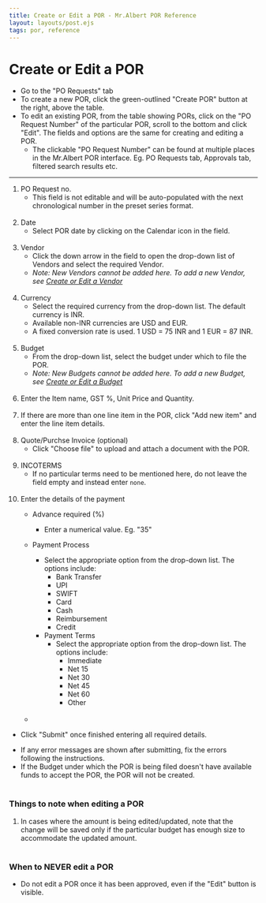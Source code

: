 ```yaml
---
title: Create or Edit a POR - Mr.Albert POR Reference
layout: layouts/post.ejs
tags: por, reference
---
```


# Create or Edit a POR

* Go to the "PO Requests" tab
* To create a new POR, click the green-outlined "Create POR" button at the right, above the table.
* To edit an existing POR, from the table showing PORs, click on the "PO Request Number" of the particular POR, scroll to the bottom and click "Edit". The fields and options are the same for creating and editing a POR.
	* The clickable "PO Request Number" can be found at multiple places in the Mr.Albert POR interface. Eg. PO Requests tab, Approvals tab, filtered search results etc.
---
1. PO Request no.
	- This field is not editable and will be auto-populated with the next chronological number in the preset series format.
<br><br />
2. Date
	- Select POR date by clicking on the Calendar icon in the field.
<br><br />
3. Vendor
	- Click the down arrow in the field to open the drop-down list of Vendors and select the required Vendor.
	- *Note: New Vendors cannot be added here. To add a new Vendor, see [Create or Edit a Vendor](/reference/vendor/create-edit-vendor)*
<br><br />
4. Currency
	- Select the required currency from the drop-down list. The default currency is INR.
	- Available non-INR currencies are USD and EUR. 
	- A fixed conversion rate is used. 1 USD = 75 INR and 1 EUR = 87 INR.
<br><br />
5. Budget
	- From the drop-down list, select the budget under which to file the POR.
	- *Note: New Budgets cannot be added here. To add a new Budget, see [Create or Edit a Budget](/reference/budget/create-edit-budget)*
<br><br />
6. Enter the Item name, GST %, Unit Price and Quantity.
<br><br />
7. If there are more than one line item in the POR, click "Add new item" and enter the line item details.
<br><br />
8. Quote/Purchse Invoice (optional)
	- Click "Choose file" to upload and attach a document with the POR.
<br><br />
9. INCOTERMS
	- If no particular terms need to be mentioned here, do not leave the field empty and instead enter `none`. 
<br><br />
10. Enter the details of the payment
	- Advance required (%) 
		- Enter a numerical value. Eg. "35"
	- Payment Process
		- Select the appropriate option from the drop-down list. 
			The options include:
			- Bank Transfer
			- UPI
			- SWIFT
			- Card
			- Cash
			- Reimbursement
			- Credit 
		- Payment Terms
			- Select the appropriate option from the drop-down list.
				The options include:
				- Immediate
				- Net 15
				- Net 30
				- Net 45
				- Net 60
				- Other
<br><br />

	- 
-	Click "Submit" once finished entering all required details.

* If any error messages are shown after submitting, fix the errors following the instructions. 
* If the Budget under which the POR is being filed doesn't have available funds to accept the POR, the POR will not be created. 
<br><br />
### Things to note when editing a POR
1. In cases where the amount is being edited/updated, note that the change will be saved only if the particular budget has enough size to accommodate the updated amount.
<br><br />
### When to NEVER edit a POR
* Do not edit a POR once it has been approved, even if the "Edit" button is visible.